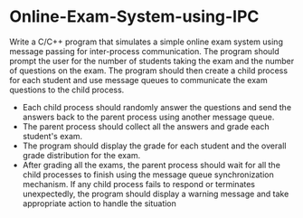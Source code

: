 # Online-Exam-System-using-IPC
Write a C/C++ program that simulates a simple online exam system using message
passing for inter-process communication. The program should prompt the user for the
number of students taking the exam and the number of questions on the exam. The
program should then create a child process for each student and use message queues to
communicate the exam questions to the child process.
* Each child process should randomly answer the questions and send the answers
back to the parent process using another message queue.
* The parent process should collect all the answers and grade each student's exam.
* The program should display the grade for each student and the overall grade
distribution for the exam.
* After grading all the exams, the parent process should wait for all the child
processes to finish using the message queue synchronization mechanism. If any
child process fails to respond or terminates unexpectedly, the program should
display a warning message and take appropriate action to handle the situation
